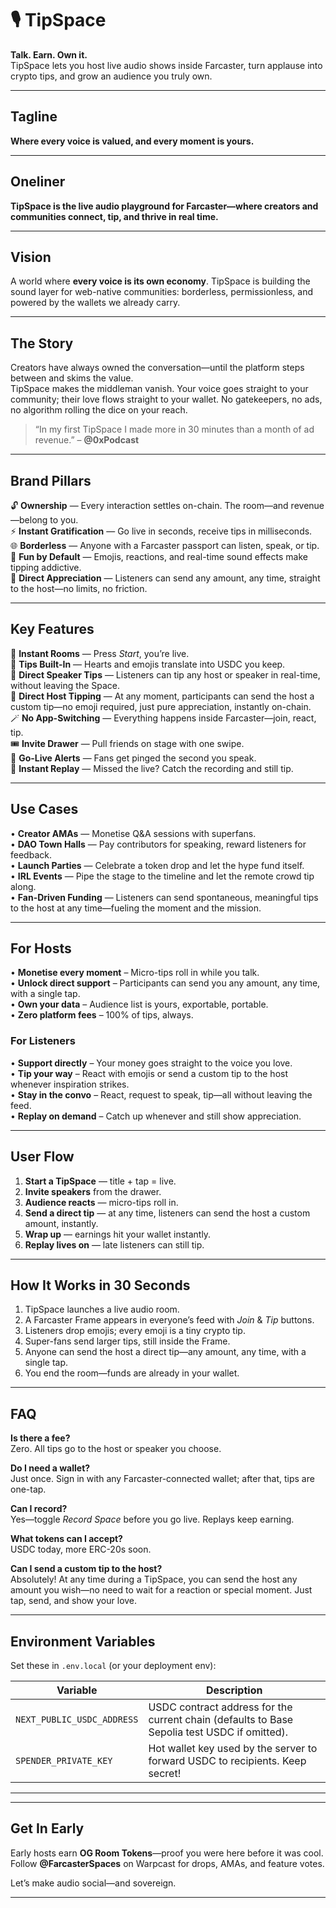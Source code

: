 # 🎙️ TipSpace

**Talk. Earn. Own it.**  
TipSpace lets you host live audio shows inside Farcaster, turn applause into crypto tips, and grow an audience you truly own.

---

## Tagline

**Where every voice is valued, and every moment is yours.**

---

## Oneliner

**TipSpace is the live audio playground for Farcaster—where creators and communities connect, tip, and thrive in real time.**

---

## Vision

A world where **every voice is its own economy**. TipSpace is building the sound layer for web-native communities: borderless, permissionless, and powered by the wallets we already carry.

---

## The Story

Creators have always owned the conversation—until the platform steps between and skims the value.  
TipSpace makes the middleman vanish. Your voice goes straight to your community; their love flows straight to your wallet. No gatekeepers, no ads, no algorithm rolling the dice on your reach.

> “In my first TipSpace I made more in 30 minutes than a month of ad revenue.” – **@0xPodcast**

---

## Brand Pillars

🔓 **Ownership** — Every interaction settles on-chain. The room—and revenue—belong to you.  
⚡ **Instant Gratification** — Go live in seconds, receive tips in milliseconds.  
🌐 **Borderless** — Anyone with a Farcaster passport can listen, speak, or tip.  
🎉 **Fun by Default** — Emojis, reactions, and real-time sound effects make tipping addictive.  
💖 **Direct Appreciation** — Listeners can send any amount, any time, straight to the host—no limits, no friction.

---

## Key Features

🎤 **Instant Rooms** — Press _Start_, you’re live.  
💸 **Tips Built-In** — Hearts and emojis translate into USDC you keep.  
🎁 **Direct Speaker Tips** — Listeners can tip any host or speaker in real-time, without leaving the Space.  
🚀 **Direct Host Tipping** — At any moment, participants can send the host a custom tip—no emoji required, just pure appreciation, instantly on-chain.  
🪄 **No App-Switching** — Everything happens inside Farcaster—join, react, tip.  
🎟 **Invite Drawer** — Pull friends on stage with one swipe.  
🔔 **Go-Live Alerts** — Fans get pinged the second you speak.  
💾 **Instant Replay** — Missed the live? Catch the recording and still tip.

---

## Use Cases

• **Creator AMAs** — Monetise Q&A sessions with superfans.  
• **DAO Town Halls** — Pay contributors for speaking, reward listeners for feedback.  
• **Launch Parties** — Celebrate a token drop and let the hype fund itself.  
• **IRL Events** — Pipe the stage to the timeline and let the remote crowd tip along.  
• **Fan-Driven Funding** — Listeners can send spontaneous, meaningful tips to the host at any time—fueling the moment and the mission.

---

## For Hosts

• **Monetise every moment** – Micro-tips roll in while you talk.  
• **Unlock direct support** – Participants can send you any amount, any time, with a single tap.  
• **Own your data** – Audience list is yours, exportable, portable.  
• **Zero platform fees** – 100% of tips, always.

### For Listeners

• **Support directly** – Your money goes straight to the voice you love.  
• **Tip your way** – React with emojis or send a custom tip to the host whenever inspiration strikes.  
• **Stay in the convo** – React, request to speak, tip—all without leaving the feed.  
• **Replay on demand** – Catch up whenever and still show appreciation.

---

## User Flow

1. **Start a TipSpace** — title + tap = live.
2. **Invite speakers** from the drawer.
3. **Audience reacts** — micro-tips roll in.
4. **Send a direct tip** — at any time, listeners can send the host a custom amount, instantly.
5. **Wrap up** — earnings hit your wallet instantly.
6. **Replay lives on** — late listeners can still tip.

---

## How It Works in 30 Seconds

1. TipSpace launches a live audio room.
2. A Farcaster Frame appears in everyone’s feed with _Join_ & _Tip_ buttons.
3. Listeners drop emojis; every emoji is a tiny crypto tip.
4. Super-fans send larger tips, still inside the Frame.
5. Anyone can send the host a direct tip—any amount, any time, with a single tap.
6. You end the room—funds are already in your wallet.

---

## FAQ

**Is there a fee?**  
Zero. All tips go to the host or speaker you choose.

**Do I need a wallet?**  
Just once. Sign in with any Farcaster-connected wallet; after that, tips are one-tap.

**Can I record?**  
Yes—toggle _Record Space_ before you go live. Replays keep earning.

**What tokens can I accept?**  
USDC today, more ERC-20s soon.

**Can I send a custom tip to the host?**  
Absolutely! At any time during a TipSpace, you can send the host any amount you wish—no need to wait for a reaction or special moment. Just tap, send, and show your love.

---

## Environment Variables

Set these in `.env.local` (or your deployment env):

| Variable                   | Description                                                                                  |
| -------------------------- | -------------------------------------------------------------------------------------------- |
| `NEXT_PUBLIC_USDC_ADDRESS` | USDC contract address for the current chain (defaults to Base Sepolia test USDC if omitted). |
| `SPENDER_PRIVATE_KEY`      | Hot wallet key used by the server to forward USDC to recipients. Keep secret!                |

---

<!-- ## Public Roadmap

| Quarter | Drop                  | Details                                                |
| ------- | --------------------- | ------------------------------------------------------ |
| Q3 2025 | **Gasless Tips**      | Sponsored relayer covers gas for micro-tips.           |
| Q3 2025 | **Token-Gated Rooms** | Limit entry to NFT or ERC-20 holders.                  |
| Q4 2025 | **Creator Dashboard** | Revenue analytics, top fans, conversion funnels.       |
| Q4 2025 | **Mobile PWA**        | Background audio, push notifications, offline replays. |

> Got a killer idea? Open a PR or ping us on Warpcast. -->

---

## Get In Early

Early hosts earn **OG Room Tokens**—proof you were here before it was cool.  
Follow **@FarcasterSpaces** on Warpcast for drops, AMAs, and feature votes.

Let’s make audio social—and sovereign.

---
